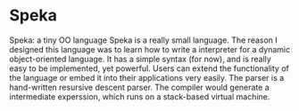 # Speka
Speka: a tiny OO language
Speka is a really small language. The reason I designed this language was to learn how to write a interpreter for a dynamic object-oriented language.
It has a simple syntax (for now), and is really easy to be implemented, yet powerful.
Users can extend the functionality of the language or embed it into their applications very easily.
The parser is a hand-written resursive descent parser.
The compiler would generate a intermediate experssion, which runs on a stack-based virtual machine.
